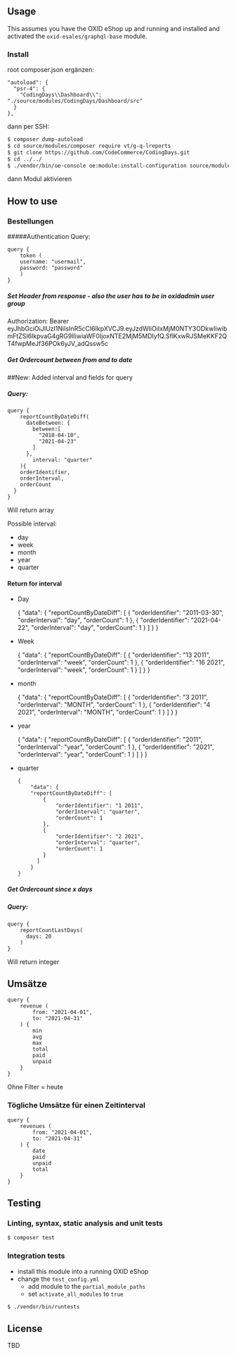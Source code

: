 ## Usage

This assumes you have the OXID eShop up and running and installed and activated the `oxid-esales/graphql-base` module.

### Install
root composer.json ergänzen:
```
"autoload": {
  "psr-4": {
    "CodingDays\\Dashboard\\": "./source/modules/CodingDays/Dashboard/src"
  }
},
```
dann per SSH:
```bash
$ composer dump-autoload
$ cd source/modules/composer require vt/g-q-lreports
$ git clone https://github.com/CodeCommerce/CodingDays.git
$ cd ../../
$ ./vendor/bin/oe-console oe:module:install-configuration source/modules/CodingDays/Dashboard/
```
dann Modul aktivieren

## How to use

### Bestellungen
#####Authentication Query:

    query {
        token (
        username: "usermail",
        password: "password"
        )
    }

##### Set Header from response - also the user has to be in oxidadmin user group

Authorization: Bearer eyJhbGciOiJIUzI1NiIsInR5cCI6IkpXVCJ9.eyJzdWIiOiIxMjM0NTY3ODkwIiwibmFtZSI6IkpvaG4gRG9lIiwiaWF0IjoxNTE2MjM5MDIyfQ.SflKxwRJSMeKKF2QT4fwpMeJf36POk6yJV_adQssw5c

##### Get Ordercount between from and to date
##New:
Added interval and fields for query
##### Query:
    query {
        reportCountByDateDiff(
          dateBetween: {
            between:[
              "2010-04-10",
              "2021-04-23"
            ]
          },
            interval: "quarter"
        ){
        orderIdentifier,
        orderInterval,
        orderCount
      }
    }

Will return array

Possible interval:
- day
- week
- month
- year
- quarter

#### Return for interval
- Day


     {
        "data": {
            "reportCountByDateDiff": [
                {
                    "orderIdentifier": "2011-03-30",
                    "orderInterval": "day",
                    "orderCount": 1
                },
                {
                "orderIdentifier": "2021-04-22",
                "orderInterval": "day",
                "orderCount": 1
                }
            ]
        }
    }

- Week


    {
        "data": {
            "reportCountByDateDiff": [
                {
                    "orderIdentifier": "13 2011",
                    "orderInterval": "week",
                    "orderCount": 1
                },
                {
                    "orderIdentifier": "16 2021",
                    "orderInterval": "week",
                    "orderCount": 1
                }
            ]
        }
    }

- month


     {
        "data": {
        "reportCountByDateDiff": [
            {
                "orderIdentifier": "3 2011",
                "orderInterval": "MONTH",
                "orderCount": 1
            },
            {
                "orderIdentifier": "4 2021",
                "orderInterval": "MONTH",
                "orderCount": 1
            }
          ]
        }
    }

- year


    {
      "data": {
      "reportCountByDateDiff":
        [
          {
              "orderIdentifier": "2011",
              "orderInterval": "year",
              "orderCount": 1
          },
          {
              "orderIdentifier": "2021",
              "orderInterval": "year",
              "orderCount": 1
          }
        ]
      }
    }

- quarter

      {
          "data": {
          "reportCountByDateDiff": [
              {
                  "orderIdentifier": "1 2011",
                  "orderInterval": "quarter",
                  "orderCount": 1
              },
              {
                  "orderIdentifier": "2 2021",
                  "orderInterval": "quarter",
                  "orderCount": 1
              }
            ]
          }
      }

##### Get Ordercount since x days
##### Query:
    query {
        reportCountLastDays(
          days: 20
        )
    }

Will return integer

## Umsätze
```
query {
    revenue (
        from: "2021-04-01",
        to: "2021-04-31"
    ) {
        min
        avg
        max
        total
        paid
        unpaid
    }
}
```
Ohne Filter = heute

### Tögliche Umsätze für einen Zeitinterval
```
query {
    revenues (
        from: "2021-04-01",
        to: "2021-04-31"
    ) {
        date
        paid
        unpaid
        total
    }
}
```

## Testing

### Linting, syntax, static analysis and unit tests

```bash
$ composer test
```

### Integration tests

- install this module into a running OXID eShop
- change the `test_config.yml`
  - add module to the `partial_module_paths`
  - set `activate_all_modules` to `true`

```bash
$ ./vendor/bin/runtests
```

## License

TBD
